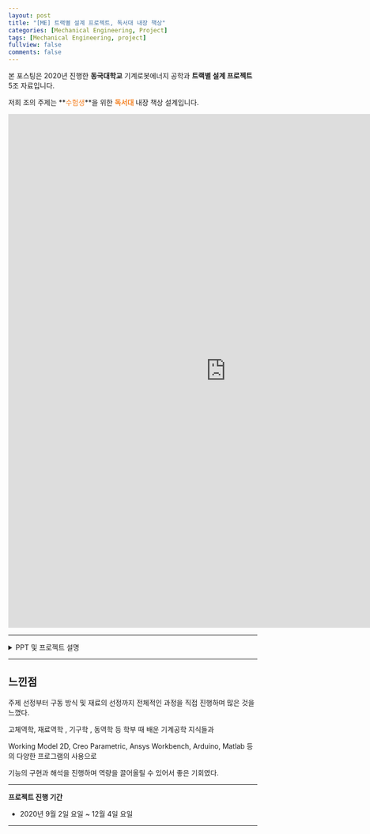 ```yaml
---
layout: post
title: "[ME] 트랙별 설계 프로젝트, 독서대 내장 책상"
categories: [Mechanical Engineering, Project]
tags: [Mechanical Engineering, project]
fullview: false
comments: false
---
```


본 포스팅은 2020년 진행한 **동국대학교** 기계로봇에너지 공학과 **트랙별 설계 프로젝트** 5조 자료입니다.

저희 조의 주제는 **<span style="color:#F58224">수험생</span>**을 위한 **<span style="color:#F58224">독서대</span>** 내장 책상 설계입니다.

<iframe src="https://onedrive.live.com/embed?cid=ADFD1CC231D5D8DA&resid=ADFD1CC231D5D8DA%218220&authkey=AGbgbS-Gq7KFPO0&em=2" width="880" height="1040" frameborder="0" scrolling="no"></iframe>

---

<details>
<summary>PPT 및 프로젝트 설명</summary>
<div markdown="1">

<iframe src="https://onedrive.live.com/embed?cid=ADFD1CC231D5D8DA&amp;resid=ADFD1CC231D5D8DA%218217&amp;authkey=APNuYqnegaSQuQA&amp;em=2&amp;wdAr=1.3333333333333333" width="880px" height="518px" frameborder="0">포함된 <a target="_blank" href="https://office.com">Microsoft Office</a> 프레젠테이션, 제공: <a target="_blank" href="https://office.com/webapps">Office</a></iframe>

## 프로젝트 요약



</div>
</details>

---

## 느낀점

주제 선정부터 구동 방식 및 재료의 선정까지 전체적인 과정을 직접 진행하며 많은 것을 느꼈다.

고체역학, 재료역학 , 기구학 , 동역학 등 학부 때 배운 기계공학 지식들과 

Working Model 2D, Creo Parametric, Ansys Workbench, Arduino, Matlab 등의 다양한 프로그램의 사용으로

기능의 구현과 해석을 진행하며 역량을 끌어올릴 수 있어서 좋은 기회였다.

---

**프로젝트 진행 기간**
- 2020년 9월 2일 요일 ~ 12월 4일 요일

---